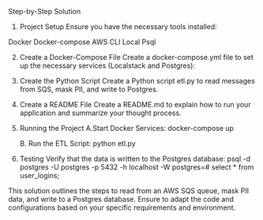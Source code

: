 Step-by-Step Solution
1. Project Setup
Ensure you have the necessary tools installed:

Docker
Docker-compose
AWS CLI Local
Psql

2. Create a Docker-Compose File
Create a docker-compose.yml file to set up the necessary services (Localstack and Postgres):

3. Create the Python Script
Create a Python script etl.py to read messages from SQS, mask PII, and write to Postgres.

4. Create a README File
Create a README.md to explain how to run your application and summarize your thought process.

5. Running the Project
	A.Start Docker Services:
	docker-compose up

	B. Run the ETL Script:
	python etl.py

6. Testing
Verify that the data is written to the Postgres database:
psql -d postgres -U postgres -p 5432 -h localhost -W
postgres=# select * from user_logins;

This solution outlines the steps to read from an AWS SQS queue, mask PII data, and write to a Postgres database. Ensure to adapt the code and configurations based on your specific requirements and environment.




